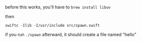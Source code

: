 before this works, you'll have to `brew install libuv`

then

`swiftc -Ilib -I/usr/include src/spawn.swift`

if you run `./spawn` afterward, it should create a file named "hello"
